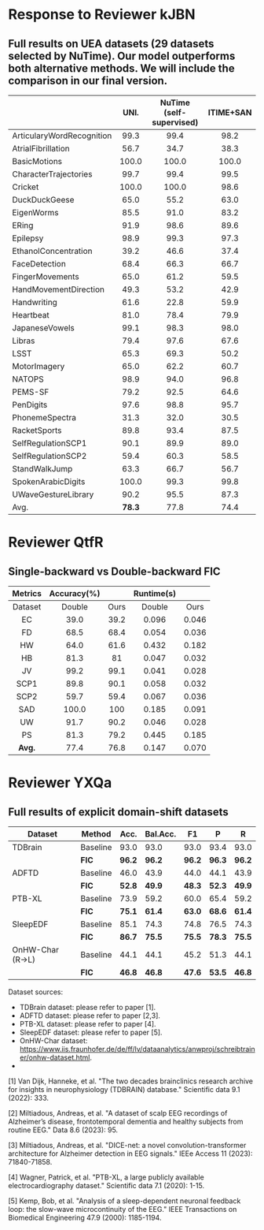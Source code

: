 # Response to Reviewer kJBN


## Full results on UEA datasets (29 datasets selected by NuTime). Our model outperforms both alternative methods. We will include the comparison in our final version.
|  | UNI. | NuTime (self-supervised) | ITIME+SAN |
|---|:---:|:---:|:---:|
| ArticularyWordRecognition | 99.3 | 99.4 | 98.2 |
| AtrialFibrillation | 56.7 | 34.7 | 38.3 |
| BasicMotions | 100.0 | 100.0 | 100.0 |
| CharacterTrajectories | 99.7 | 99.4 | 99.5 |
| Cricket | 100.0 | 100.0 | 98.6 |
| DuckDuckGeese | 65.0 | 55.2 | 63.0 |
| EigenWorms | 85.5 | 91.0 | 83.2 |
| ERing | 91.9 | 98.6 | 89.6 |
| Epilepsy | 98.9 | 99.3 | 97.3 |
| EthanolConcentration | 39.2 | 46.6 | 37.4 |
| FaceDetection | 68.4 | 66.3 | 66.7 |
| FingerMovements | 65.0 | 61.2 | 59.5 |
| HandMovementDirection | 49.3 | 53.2 | 42.9 |
| Handwriting | 61.6 | 22.8 | 59.9 |
| Heartbeat | 81.0 | 78.4 | 79.9 |
| JapaneseVowels | 99.1 | 98.3 | 98.0 |
| Libras | 79.4 | 97.6 | 67.6 |
| LSST | 65.3 | 69.3 | 50.2 |
| MotorImagery | 65.0 | 62.2 | 60.7 |
| NATOPS | 98.9 | 94.0 | 96.8 |
| PEMS-SF | 79.2 | 92.5 | 64.6 |
| PenDigits | 97.6 | 98.8 | 95.7 |
| PhonemeSpectra | 31.3 | 32.0 | 30.5 |
| RacketSports | 89.8 | 93.4 | 87.5 |
| SelfRegulationSCP1 | 90.1 | 89.9 | 89.0 |
| SelfRegulationSCP2 | 59.4 | 60.3 | 58.5 |
| StandWalkJump | 63.3 | 66.7 | 56.7 |
| SpokenArabicDigits | 100.0 | 99.3 | 99.8 |
| UWaveGestureLibrary | 90.2 | 95.5 | 87.3 |
| Avg. | **78.3** | 77.8 | 74.4 |

# Reviewer QtfR

## Single-backward vs Double-backward FIC
|Metrics|Accuracy(%)||Runtime(s)||
|:-:|:-:|:-:|:-:|:-:|
|Dataset|Double|Ours|Double|Ours|
|EC|39.0|39.2|0.096|0.046|
|FD|68.5|68.4|0.054|0.036|
|HW|64.0|61.6|0.432|0.182|
|HB|81.3|81|0.047|0.032|
|JV|99.2|99.1|0.041|0.028|
|SCP1|89.8|90.1|0.058|0.032|
|SCP2|59.7|59.4|0.067|0.036|
|SAD|100.0|100|0.185|0.091|
|UW|91.7|90.2|0.046|0.028|
|PS|81.3|79.2|0.445|0.185|
|**Avg.**|77.4|76.8|0.147|0.070|

# Reviewer YXQa

## Full results of explicit domain-shift datasets
|Dataset|Method|Acc.|Bal.Acc.|F1|P|R|
|---|---|---|---|---|---|---|
|TDBrain|Baseline|93.0|93.0|93.0|93.4|93.0|
||**FIC**|**96.2**|**96.2**|**96.2**|**96.3**|**96.2**|
|ADFTD|Baseline|46.0|43.9|44.0|44.1|43.9|
||**FIC**|**52.8**|**49.9**|**48.3**|**52.3**|**49.9**|
|PTB-XL|Baseline|73.9|59.2|60.0|65.4|59.2|
||**FIC**|**75.1**|**61.4**|**63.0**|**68.6**|**61.4**|
|SleepEDF|Baseline|85.1|74.3|74.8|76.5|74.3|
||**FIC**|**86.7**|**75.5**|**75.5**|**78.3**|**75.5**|
|OnHW-Char (R→L)|Baseline|44.1|44.1|45.2|51.3|44.1|
||**FIC**|**46.8**|**46.8**|**47.6**|**53.5**|**46.8**|


Dataset sources:
- TDBrain dataset: please refer to paper [1].
- ADFTD dataset: please refer to paper [2,3].
- PTB-XL dataset: please refer to paper [4].
- SleepEDF dataset: please refer to paper [5].
- OnHW-Char dataset: https://www.iis.fraunhofer.de/de/ff/lv/dataanalytics/anwproj/schreibtrainer/onhw-dataset.html.
- 
[1] Van Dijk, Hanneke, et al. "The two decades brainclinics research archive for insights in neurophysiology (TDBRAIN) database." Scientific data 9.1 (2022): 333.

[2] Miltiadous, Andreas, et al. "A dataset of scalp EEG recordings of Alzheimer’s disease, frontotemporal dementia and healthy subjects from routine EEG." Data 8.6 (2023): 95.

[3] Miltiadous, Andreas, et al. "DICE-net: a novel convolution-transformer architecture for Alzheimer detection in EEG signals." IEEe Access 11 (2023): 71840-71858.

[4] Wagner, Patrick, et al. "PTB-XL, a large publicly available electrocardiography dataset." Scientific data 7.1 (2020): 1-15.

[5] Kemp, Bob, et al. "Analysis of a sleep-dependent neuronal feedback loop: the slow-wave microcontinuity of the EEG." IEEE Transactions on Biomedical Engineering 47.9 (2000): 1185-1194.




